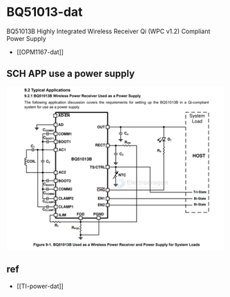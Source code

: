 
# BQ51013-dat

BQ51013B Highly Integrated Wireless Receiver Qi (WPC v1.2) Compliant Power Supply

- [[OPM1167-dat]]


## SCH APP use a power supply 

![](2025-06-05-17-49-29.png)


## ref 

- [[TI-power-dat]]